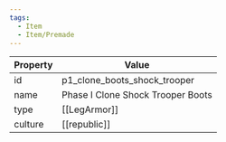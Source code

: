 ```yaml
---
tags:
  - Item
  - Item/Premade
---
```


| Property | Value                             |
| -------- | --------------------------------- |
| id       | p1_clone_boots_shock_trooper      |
| name     | Phase I Clone Shock Trooper Boots |
| type     | [[LegArmor]]                      |
| culture  | [[republic]]             |


